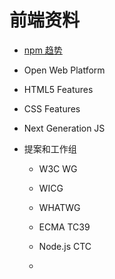# 前端资料



* [npm 趋势](https://npmtrends.com/)

* Open Web Platform

* HTML5 Features

* CSS Features

* Next Generation JS

* 提案和工作组

  * W3C WG

  * WICG

  * WHATWG

  * ECMA TC39

  * Node.js CTC

  *
